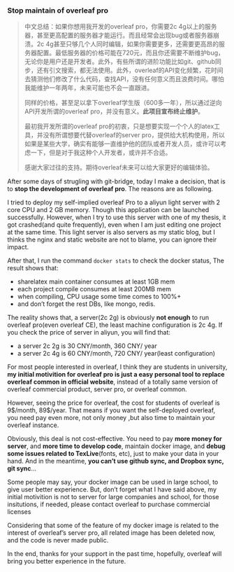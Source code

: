 ### Stop maintain of overleaf pro

> 中文总结：如果你想用我开发的overleaf pro，你需要2c 4g以上的服务器，甚至更高配置的服务器才能运行。而且经常会出现bug或者服务器崩溃。2c 4g甚至只够几个人同时编辑，如果你需要更多，还需要更高昂的服务器配置。最低服务器的价格可能在720元，而且你还需要不断维护bug，无论你是用户还是开发者。此外，有些所谓的进阶功能比如git、github同步，还有引文搜索，都无法使用。此外，overleaf的API变化频繁，花时间去猜测他们修改了什么代码，查找API，没有任何意义而且浪费时间。哪怕我能维护一年两年，未来可能也不会一直跟进。
>
> 同样的价格，甚至足以拿下overleaf学生版（600多一年），所以通过逆向API开发所谓的overleaf pro，并没有意义。**此项目宣布终止维护**。
>
> 最初我开发所谓的overleaf pro的初衷，只是想要实现一个个人的latex工具，并没有所谓想要代替overleaf的server pro，提供给大机构使用，所以如果是某些大学，确实有能够一直维护他的团队或者开发人员，或许可以考虑一下，但是对于我这种个人开发者，或许并不合适。
>
> 感谢大家过往的支持。期待overleaf未来可以给大家更好的编辑体验。

After some days of strugling with git-bridge, today I make a decision, that is to **stop the development of overleaf pro**. The reasons are as following.

I tried to deploy my self-implied overleaf Pro to a aliyun light server with 2 core CPU and 2 GB memory. Though this application can be launched successfully. However, when I try to use this server with one of my thesis, it got crashed(and quite frequently), even when I am just editing one project at the same time. This light server is also servers as my static blog, but I thinks the nginx and static website are not to blame, you can ignore their impact.

After that, I run the command `docker stats`  to check the docker status, The result shows that:

- sharelatex main container consumes at least 1GB mem
- each project compile consumes at least 200MB mem
- when compiling, CPU usage some time comes to 100%+
- and don’t forget the rest DBs, like mongo, redis.

The reality shows that, a server(2c 2g) is obviously **not enough** to run overleaf pro(even overleaf CE), the least machine configuration is 2c 4g. If you check the price of server in aliyun, you will find that:

- a server 2c 2g is 30 CNY/month, 360 CNY/ year
- a server 2c 4g is 60 CNY/month, 720 CNY/ year(least configuration)

For most people interested in overleaf, I think they are students in university, **my initial motivition for overleaf pro is just a easy personal tool to replace overleaf common in official website**, instead of a totally same version of overleaf commercial product, server pro, or overleaf common.

However, seeing the price for overleaf, the cost for students of overleaf is 9\$/month, 89\$/year. That means if you want the self-deployed overleaf, you need pay even more, not only money ,but also time to maintain your overleaf instance.

Obviously, this deal is not cost-effective. You need to pay **more money for server**, and **more time to develop code**, maintain docker image, and **debug some issues related to TexLive**(fonts, etc), just to make your data in your hand. And in the meantime, **you can’t use github sync, and Dropbox sync, git sync**…

Some people may say, your docker image can be used in large school, to give user better experience. But, don’t forget what I have said above, my initial motivition is not to server for large companies and school, for those insitutions, if needed, please contact overleaf to purchase commercial licenses

Considering that some of the feature of my docker image is related to the interest of overleaf’s server pro, all related image has been deleted now, and the code is never made public.

In the end, thanks for your support in the past time, hopefully, overleaf will bring you better experience in the future.





